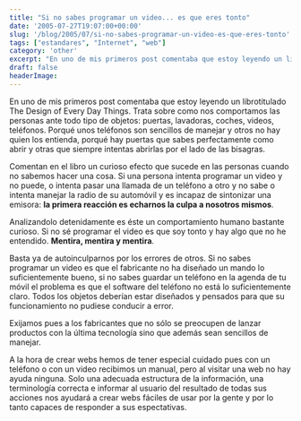 ```yaml
---
title: "Si no sabes programar un video... es que eres tonto"
date: '2005-07-27T19:07:00+00:00'
slug: '/blog/2005/07/si-no-sabes-programar-un-video-es-que-eres-tonto'
tags: ["estandares", "Internet", "web"]
category: 'other'
excerpt: "En uno de mis primeros post comentaba que estoy leyendo un librotitulado The Design of Every Day Things. Trata sobre como nos comportamos las personas ante todo tipo de objetos: puertas, lavadoras, coc..."
draft: false
headerImage:
---
```

En uno de mis primeros post comentaba que estoy leyendo un librotitulado The Design of Every Day Things. Trata sobre como nos comportamos las personas ante todo tipo de objetos: puertas, lavadoras, coches, videos, teléfonos. Porqué unos teléfonos son sencillos de manejar y otros no hay quien los entienda, porqué hay puertas que sabes perfectamente como abrir y otras que siempre intentas abrirlas por el lado de las bisagras.

Comentan en el libro un curioso efecto que sucede en las personas cuando no sabemos hacer una cosa. Si una persona intenta programar un video y no puede, o intenta pasar una llamada de un teléfono a otro y no sabe o intenta manejar la radio de su automóvil y es incapaz de sintonizar una emisora: **la primera reacción es echarnos la culpa a nosotros mismos**.

Analizandolo detenidamente es éste un comportamiento humano bastante curioso. Si no sé programar el video es que soy tonto y hay algo que no he entendido. **Mentira, mentira y mentira**.

Basta ya de autoinculparnos por los errores de otros. Si no sabes programar un video es que el fabricante no ha diseñado un mando lo suficientemente bueno, si no sabes guardar un teléfono en la agenda de tu móvil el problema es que el software del teléfono no está lo suficientemente claro. Todos los objetos deberían estar diseñados y pensados para que su funcionamiento no pudiese conducir a error.

Exijamos pues a los fabricantes que no sólo se preocupen de lanzar productos con la última tecnología sino que además sean sencillos de manejar.

A la hora de crear webs hemos de tener especial cuidado pues con un teléfono o con un video recibimos un manual, pero al visitar una web no hay ayuda ninguna. Solo una adecuada estructura de la información, una terminología correcta e informar al usuario del resultado de todas sus acciones nos ayudará a crear webs fáciles de usar por la gente y por lo tanto capaces de responder a sus espectativas.
